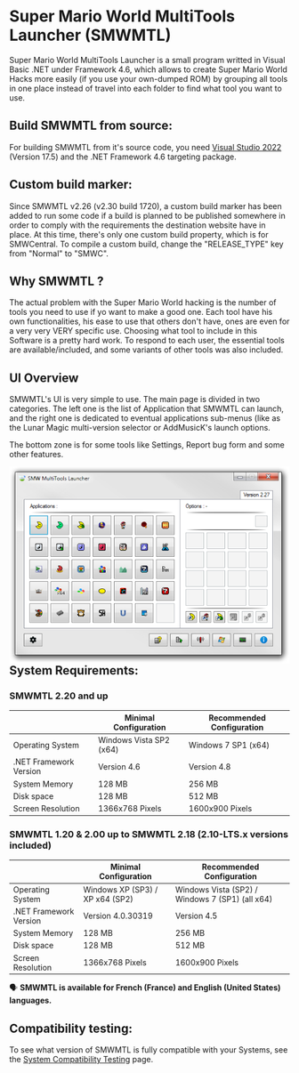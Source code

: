 # Super Mario World MultiTools Launcher (SMWMTL)
<img align="left" src="https://github.com/Kiki79250CoC/SMWMTL/blob/8699736fe4029cb76815780130a2336fa5f9f6a1/Releases/Images/AppBrand/AppBrandLogo_Montr%C3%A9al.png" alt="">
Super Mario World MultiTools Launcher is a small program writted in Visual Basic .NET under Framework 4.6, which allows to create Super Mario World Hacks more easily (if you use your own-dumped ROM) by grouping all tools in one place instead of travel into each folder to find what tool you want to use.

## Build SMWMTL from source:
For building SMWMTL from it's source code, you need [Visual Studio 2022](https://visualstudio.microsoft.com/fr/vs/) (Version 17.5) and the .NET Framework 4.6 targeting package.

## Custom build marker:
Since SMWMTL v2.26 (v2.30 build 1720), a custom build marker has been added to run some code if a build is planned to be published somewhere in order to comply with the requirements the destination website have in place. At this time, there's only one custom build property, which is for SMWCentral. To compile a custom build, change the "RELEASE_TYPE" key from "Normal" to "SMWC".

## Why SMWMTL ?

The actual problem with the Super Mario World hacking is the number of tools you need to use if yo want to make a good one. Each tool have his own functionalities, his ease to use that others don't have, ones are even for a very very VERY specific use. Choosing what tool to include in this Software is a pretty hard work. To respond to each user, the essential tools are available/included, and some variants of other tools was also included.

## UI Overview

SMWMTL's UI is very simple to use. The main page is divided in two categories.
The left one is the list of Application that SMWMTL can launch, and the right one is dedicated to eventual applications sub-menus (like as the Lunar Magic multi-version selector or AddMusicK's launch options.

The bottom zone is for some tools like Settings, Report bug form and some other features.

<img align="left" src="https://github.com/Kiki79250CoC/SMWMTL/blob/9b79c27f5b62212d6b28a5d4e81acf41234a4d46/Releases/Images/SMWMTL227.png" alt="">

## System Requirements:
### SMWMTL 2.20 and up

|                         | Minimal Configuration            | Recommended Configuration                       |
| ----------------------- | -------------------------------- | ----------------------------------------------- |
| Operating System        | Windows Vista SP2 (x64)          | Windows 7 SP1 (x64)                             |
| .NET Framework Version  | Version 4.6                      | Version 4.8                                     |
| System Memory           | 128 MB                           | 256 MB                                          |
| Disk space              | 128 MB                           | 512 MB                                          |
| Screen Resolution       | 1366x768 Pixels                  | 1600x900 Pixels                                 |

### SMWMTL 1.20 & 2.00 up to SMWMTL 2.18 (2.10-LTS.x versions included)

|                         | Minimal Configuration            | Recommended Configuration                       |
| ----------------------- | -------------------------------- | ----------------------------------------------- |
| Operating System        | Windows XP (SP3) / XP x64 (SP2)  | Windows Vista (SP2) / Windows 7 (SP1) (all x64) |
| .NET Framework Version  | Version 4.0.30319                | Version 4.5                                     |
| System Memory           | 128 MB                           | 256 MB                                          |
| Disk space              | 128 MB                           | 512 MB                                          |
| Screen Resolution       | 1366x768 Pixels                  | 1600x900 Pixels                                 |

🗣️ **SMWMTL is available for French (France) and English (United States) languages.**

## Compatibility testing:
To see what version of SMWMTL is fully compatible with your Systems, see the [System Compatibility Testing](../Dev/SystemComp.md) page.
